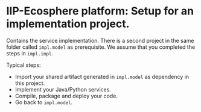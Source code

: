 # IIP-Ecosphere platform: Setup for an implementation project.

Contains the service implementation. There is a second project in the same folder called `impl.model` as prerequisite.
We assume that you completed the steps in `impl.impl`.

Typical steps:
  * Import your shared artifact generated in `impl.model` as dependency in this project.
  * Implement your Java/Python services.
  * Compile, package and deploy your code.
  * Go back to `impl.model`.


